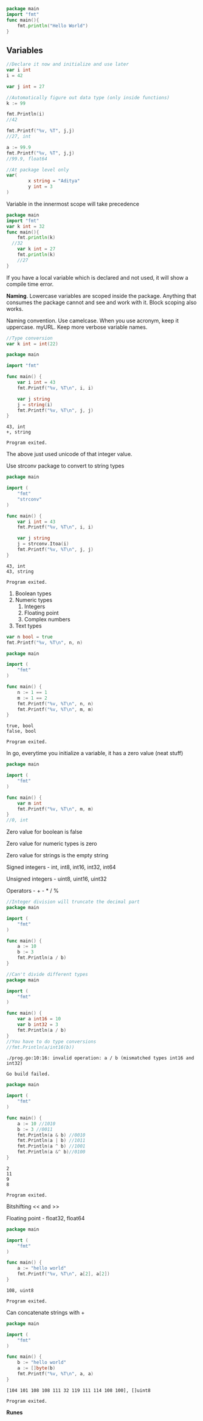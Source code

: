 ```go
package main
import "fmt"
func main(){
	fmt.println("Hello World")
}
```



## Variables

```go
//Declare it now and initialize and use later
var i int
i = 42

var j int = 27

//Automatically figure out data type (only inside functions)
k := 99

fmt.Println(i)
//42

fmt.Printf("%v, %T", j,j)
//27, int
```

```go
a := 99.9
fmt.Printf("%v, %T", j,j)
//99.9, float64
```

```go
//At package level only
var(
		x string = "Aditya"
		y int = 3
)
```

Variable in the innermost scope will take precedence

```go
package main
import "fmt"
var k int = 32
func main(){
	fmt.println(k)
  //32
	var k int = 27
	fmt.println(k)
	//27
}
```

If you have a local variable which is declared and not used, it will show a compile time error.

**Naming**. Lowercase variables are scoped inside the package. Anything that consumes the package cannot and see and work with it. Block scoping also works.

Naming convention. Use camelcase. When you use acronym, keep it uppercase. myURL. Keep more verbose variable names.

```go
//Type conversion
var k int = int(22)
```

```go
package main

import "fmt"

func main() {
	var i int = 43
	fmt.Printf("%v, %T\n", i, i)

	var j string
	j = string(i)
	fmt.Printf("%v, %T\n", j, j)
}
```

```
43, int
+, string

Program exited.
```

The above just used unicode of that integer value. 

Use strconv package to convert to string types

```go
package main

import (
	"fmt"
	"strconv"
)

func main() {
	var i int = 43
	fmt.Printf("%v, %T\n", i, i)

	var j string
	j = strconv.Itoa(i)
	fmt.Printf("%v, %T\n", j, j)
}
```

```
43, int
43, string

Program exited.
```

1. Boolean types
2. Numeric types
   1. Integers
   2. Floating point
   3. Complex numbers
3. Text types

```go
var n bool = true
fmt.Printf("%v, %T\n", n, n)
```

```go
package main

import (
	"fmt"
)

func main() {
	n := 1 == 1
	m := 1 == 2
	fmt.Printf("%v, %T\n", n, n)
	fmt.Printf("%v, %T\n", m, m)
}

```

```
true, bool
false, bool

Program exited.
```

In go, everytime you initialize a variable, it has a zero value (neat stuff)

```go
package main

import (
	"fmt"
)

func main() {
	var m int
	fmt.Printf("%v, %T\n", m, m)
}
//0, int
```

Zero value for boolean is false

Zero value for numeric types is zero

Zero value for strings is the empty string

Signed integers - int, int8, int16, int32, int64

Unsigned integers - uint8, uint16, uint32

Operators - + - * / %

```go
//Integer division will truncate the decimal part
package main

import (
	"fmt"
)

func main() {
	a := 10
	b := 3
	fmt.Println(a / b)
}

```

```go
//Can't divide different types
package main

import (
	"fmt"
)

func main() {
	var a int16 = 10
	var b int32 = 3
	fmt.Println(a / b)
}
//You have to do type conversions
//fmt.Println(a/int16(b))
```

```
./prog.go:10:16: invalid operation: a / b (mismatched types int16 and int32)

Go build failed.
```

```go
package main

import (
	"fmt"
)

func main() {
	a := 10 //1010
	b := 3 //0011
	fmt.Println(a & b) //0010
	fmt.Println(a | b) //1011
	fmt.Println(a ^ b) //1001
	fmt.Println(a &^ b)//0100
}
```

```
2
11
9
8

Program exited.
```

Bitshifting << and >>

Floating point - float32, float64

```go
package main

import (
	"fmt"
)

func main() {
	a := "hello world"
	fmt.Printf("%v, %T\n", a[2], a[2])
}
```

```
108, uint8

Program exited.
```

Can concatenate strings with +

```go
package main

import (
	"fmt"
)

func main() {
	b := "hello world"
	a := []byte(b)
	fmt.Printf("%v, %T\n", a, a)
}

```

```
[104 101 108 108 111 32 119 111 114 108 100], []uint8

Program exited.
```

**Runes**

